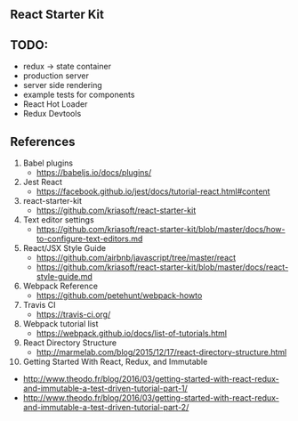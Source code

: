 ## React Starter Kit

## TODO:
- redux     -> state container
- production server
- server side rendering
- example tests for components
- React Hot Loader
- Redux Devtools

## References
1. Babel plugins
   - https://babeljs.io/docs/plugins/
2. Jest React
   - https://facebook.github.io/jest/docs/tutorial-react.html#content
3. react-starter-kit
   - https://github.com/kriasoft/react-starter-kit
4. Text editor settings
   - https://github.com/kriasoft/react-starter-kit/blob/master/docs/how-to-configure-text-editors.md
5. React/JSX Style Guide
   - https://github.com/airbnb/javascript/tree/master/react
   - https://github.com/kriasoft/react-starter-kit/blob/master/docs/react-style-guide.md
6. Webpack Reference
   - https://github.com/petehunt/webpack-howto
7. Travis CI
   - https://travis-ci.org/
8. Webpack tutorial list
   - https://webpack.github.io/docs/list-of-tutorials.html
9. React Directory Structure
   - http://marmelab.com/blog/2015/12/17/react-directory-structure.html
10. Getting Started With React, Redux, and Immutable
   - http://www.theodo.fr/blog/2016/03/getting-started-with-react-redux-and-immutable-a-test-driven-tutorial-part-1/
   - http://www.theodo.fr/blog/2016/03/getting-started-with-react-redux-and-immutable-a-test-driven-tutorial-part-2/
